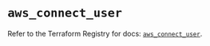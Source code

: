 # `aws_connect_user`

Refer to the Terraform Registry for docs: [`aws_connect_user`](https://registry.terraform.io/providers/hashicorp/aws/5.51.1/docs/resources/connect_user).
